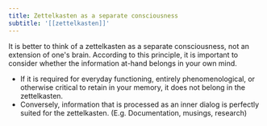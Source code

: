 ```yaml
---
title: Zettelkasten as a separate consciousness
subtitle: '[[zettelkasten]]'
---
```


It is better to think of a zettelkasten as a separate consciousness, not an extension of one's brain. According to this principle, it is important to consider whether the information at-hand belongs in your own mind.

- If it is required for everyday functioning, entirely phenomenological, or otherwise critical to retain in your memory, it does not belong in the zettelkasten.
- Conversely, information that is processed as an inner dialog is perfectly suited for the zettelkasten.  (E.g. Documentation, musings, research)
